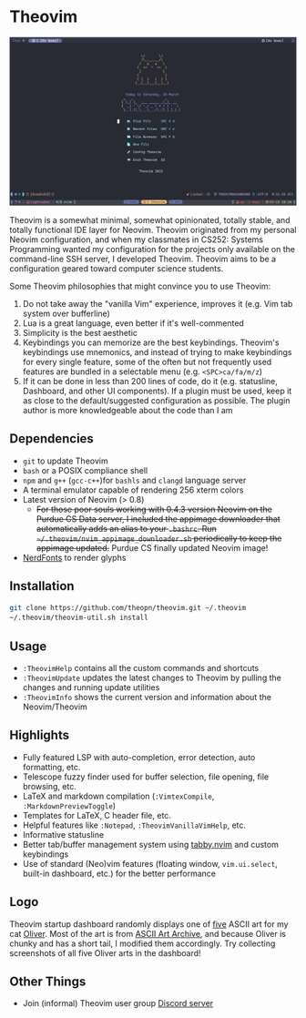 # Theovim

![theovim-banner](./assets/theovim-banner.jpg)

Theovim is a somewhat minimal, somewhat opinionated, totally stable, and totally functional IDE layer for Neovim. Theovim originated from my personal Neovim configuration, and when my classmates in CS252: Systems Programming wanted my configuration for the projects only available on the command-line SSH server, I developed Theovim. Theovim aims to be a configuration geared toward computer science students.

Some Theovim philosophies that might convince you to use Theovim:

1. Do not take away the "vanilla Vim" experience, improves it (e.g. Vim tab system over bufferline)
2. Lua is a great language, even better if it's well-commented
3. Simplicity is the best aesthetic
4. Keybindings you can memorize are the best keybindings. Theovim's keybindings use mnemonics, and instead of trying to make keybindings for every single feature, some of the often but not frequently used features are bundled in a selectable menu (e.g. `<SPC>ca/fa/m/z`)
5. If it can be done in less than 200 lines of code, do it (e.g. statusline, Dashboard, and other UI components). If a plugin must be used, keep it as close to the default/suggested configuration as possible. The plugin author is more knowledgeable about the code than I am

## Dependencies

- `git` to update Theovim
- `bash` or a POSIX compliance shell
- `npm` and `g++` (`gcc-c++`)for `bashls` and `clangd` language server
- A terminal emulator capable of rendering 256 xterm colors
- Latest version of Neovim (> 0.8)
  - ~~For those poor souls working with 0.4.3 version Neovim on the Purdue CS Data server, I included the appimage downloader that automatically adds an alias to your `.bashrc`. Run `~/.theovim/nvim_appimage_downloader.sh` periodically to keep the appimage updated.~~ Purdue CS finally updated Neovim image!
- [NerdFonts](https://www.nerdfonts.com/font-downloads) to render glyphs

## Installation

```bash
git clone https://github.com/theopn/theovim.git ~/.theovim
~/.theovim/theovim-util.sh install
```

## Usage

- `:TheovimHelp` contains all the custom commands and shortcuts
- `:TheovimUpdate` updates the latest changes to Theovim by pulling the changes and running update utilities
- `:TheovimInfo` shows the current version and information about the Neovim/Theovim

## Highlights

- Fully featured LSP with auto-completion, error detection, auto formatting, etc.
- Telescope fuzzy finder used for buffer selection, file opening, file browsing, etc.
- LaTeX and markdown compilation (`:VimtexCompile`, `:MarkdownPreviewToggle`)
- Templates for LaTeX, C header file, etc.
- Helpful features like `:Notepad`, `:TheovimVanillaVimHelp`, etc.
- Informative statusline
- Better tab/buffer management system using [tabby.nvim](https://github.com/nanozuki/tabby.nvim) and custom keybindings
- Use of standard (Neo)vim features (floating window, `vim.ui.select`, built-in dashboard, etc.) for the better performance

## Logo

Theovim startup dashboard randomly displays one of [five](https://github.com/theopn/theovim/blob/main/src/lua/look/dashboard.lua#L11) ASCII art for my cat [Oliver](https://theopark.me/writing/2022-08-10_my_linux_journey_so_far/). Most of the art is from [ASCII Art Archive](https://www.asciiart.eu/animals/cats), and because Oliver is chunky and has a short tail, I modified them accordingly. Try collecting screenshots of all five Oliver arts in the dashboard!

## Other Things

- Join (informal) Theovim user group [Discord server](https://discord.gg/er5EqNdkhH)

